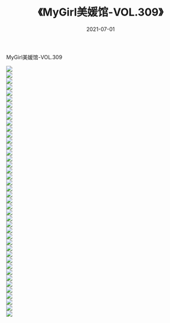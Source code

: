 ﻿---
layout: post
title:  《MyGirl美媛馆-VOL.309》
date:   2021-07-01
img: http://img.660000.xyz/Sharelink/网络美图/2021/MyGirl美媛馆-VOL.309/000.jpg
categories: [美女, 清纯, 唯美]
---

MyGirl美媛馆-VOL.309

  ![](http://img.660000.xyz/Sharelink/网络美图/2021/MyGirl美媛馆-VOL.309/001.jpg) <br> ![](http://img.660000.xyz/Sharelink/网络美图/2021/MyGirl美媛馆-VOL.309/002.jpg) <br> ![](http://img.660000.xyz/Sharelink/网络美图/2021/MyGirl美媛馆-VOL.309/003.jpg) <br> ![](http://img.660000.xyz/Sharelink/网络美图/2021/MyGirl美媛馆-VOL.309/004.jpg) <br> ![](http://img.660000.xyz/Sharelink/网络美图/2021/MyGirl美媛馆-VOL.309/005.jpg) <br> ![](http://img.660000.xyz/Sharelink/网络美图/2021/MyGirl美媛馆-VOL.309/006.jpg) <br> ![](http://img.660000.xyz/Sharelink/网络美图/2021/MyGirl美媛馆-VOL.309/007.jpg) <br> ![](http://img.660000.xyz/Sharelink/网络美图/2021/MyGirl美媛馆-VOL.309/008.jpg) <br> ![](http://img.660000.xyz/Sharelink/网络美图/2021/MyGirl美媛馆-VOL.309/009.jpg) <br> ![](http://img.660000.xyz/Sharelink/网络美图/2021/MyGirl美媛馆-VOL.309/010.jpg) <br> ![](http://img.660000.xyz/Sharelink/网络美图/2021/MyGirl美媛馆-VOL.309/011.jpg) <br> ![](http://img.660000.xyz/Sharelink/网络美图/2021/MyGirl美媛馆-VOL.309/012.jpg) <br> ![](http://img.660000.xyz/Sharelink/网络美图/2021/MyGirl美媛馆-VOL.309/013.jpg) <br> ![](http://img.660000.xyz/Sharelink/网络美图/2021/MyGirl美媛馆-VOL.309/014.jpg) <br> ![](http://img.660000.xyz/Sharelink/网络美图/2021/MyGirl美媛馆-VOL.309/015.jpg) <br> ![](http://img.660000.xyz/Sharelink/网络美图/2021/MyGirl美媛馆-VOL.309/016.jpg) <br> ![](http://img.660000.xyz/Sharelink/网络美图/2021/MyGirl美媛馆-VOL.309/017.jpg) <br> ![](http://img.660000.xyz/Sharelink/网络美图/2021/MyGirl美媛馆-VOL.309/018.jpg) <br> ![](http://img.660000.xyz/Sharelink/网络美图/2021/MyGirl美媛馆-VOL.309/019.jpg) <br> ![](http://img.660000.xyz/Sharelink/网络美图/2021/MyGirl美媛馆-VOL.309/020.jpg) <br> ![](http://img.660000.xyz/Sharelink/网络美图/2021/MyGirl美媛馆-VOL.309/021.jpg) <br> ![](http://img.660000.xyz/Sharelink/网络美图/2021/MyGirl美媛馆-VOL.309/022.jpg) <br> ![](http://img.660000.xyz/Sharelink/网络美图/2021/MyGirl美媛馆-VOL.309/023.jpg) <br> ![](http://img.660000.xyz/Sharelink/网络美图/2021/MyGirl美媛馆-VOL.309/024.jpg) <br> ![](http://img.660000.xyz/Sharelink/网络美图/2021/MyGirl美媛馆-VOL.309/025.jpg) <br> ![](http://img.660000.xyz/Sharelink/网络美图/2021/MyGirl美媛馆-VOL.309/026.jpg) <br> ![](http://img.660000.xyz/Sharelink/网络美图/2021/MyGirl美媛馆-VOL.309/027.jpg) <br> ![](http://img.660000.xyz/Sharelink/网络美图/2021/MyGirl美媛馆-VOL.309/028.jpg) <br> ![](http://img.660000.xyz/Sharelink/网络美图/2021/MyGirl美媛馆-VOL.309/029.jpg) <br> ![](http://img.660000.xyz/Sharelink/网络美图/2021/MyGirl美媛馆-VOL.309/030.jpg) <br> ![](http://img.660000.xyz/Sharelink/网络美图/2021/MyGirl美媛馆-VOL.309/031.jpg) <br> ![](http://img.660000.xyz/Sharelink/网络美图/2021/MyGirl美媛馆-VOL.309/032.jpg) <br> ![](http://img.660000.xyz/Sharelink/网络美图/2021/MyGirl美媛馆-VOL.309/033.jpg) <br> ![](http://img.660000.xyz/Sharelink/网络美图/2021/MyGirl美媛馆-VOL.309/034.jpg) <br> ![](http://img.660000.xyz/Sharelink/网络美图/2021/MyGirl美媛馆-VOL.309/035.jpg) <br> ![](http://img.660000.xyz/Sharelink/网络美图/2021/MyGirl美媛馆-VOL.309/036.jpg) <br> ![](http://img.660000.xyz/Sharelink/网络美图/2021/MyGirl美媛馆-VOL.309/037.jpg) <br> ![](http://img.660000.xyz/Sharelink/网络美图/2021/MyGirl美媛馆-VOL.309/038.jpg) <br> ![](http://img.660000.xyz/Sharelink/网络美图/2021/MyGirl美媛馆-VOL.309/039.jpg) <br> ![](http://img.660000.xyz/Sharelink/网络美图/2021/MyGirl美媛馆-VOL.309/040.jpg) <br> ![](http://img.660000.xyz/Sharelink/网络美图/2021/MyGirl美媛馆-VOL.309/041.jpg) <br> ![](http://img.660000.xyz/Sharelink/网络美图/2021/MyGirl美媛馆-VOL.309/042.jpg) <br>